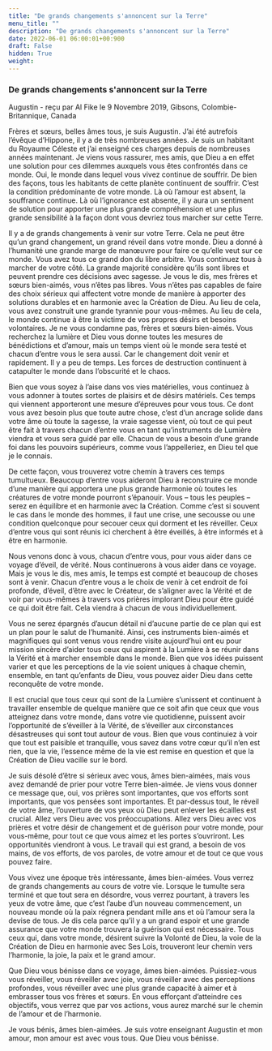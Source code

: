 ```yaml
---
title: "De grands changements s'annoncent sur la Terre"
menu_title: ""
description: "De grands changements s'annoncent sur la Terre"
date: 2022-06-01 06:00:01+00:900
draft: False
hidden: True
weight:
---
```

### De grands changements s'annoncent sur la Terre

Augustin - reçu par Al Fike le 9 Novembre 2019, Gibsons, Colombie-Britannique, Canada

Frères et sœurs, belles âmes tous, je suis Augustin. J’ai été autrefois l’évêque d’Hippone, il y a de très nombreuses années. Je suis un habitant du Royaume Céleste et j’ai enseigné ces charges depuis de nombreuses années maintenant. Je viens vous rassurer, mes amis, que Dieu a en effet une solution pour ces dilemmes auxquels vous êtes confrontés dans ce monde. Oui, le monde dans lequel vous vivez continue de souffrir. De bien des façons, tous les habitants de cette planète continuent de souffrir. C’est la condition prédominante de votre monde. Là où l’amour est absent, la souffrance continue. Là où l’ignorance est absente, il y aura un sentiment de solution pour apporter une plus grande compréhension et une plus grande sensibilité à la façon dont vous devriez tous marcher sur cette Terre.

Il y a de grands changements à venir sur votre Terre. Cela ne peut être qu’un grand changement, un grand réveil dans votre monde. Dieu a donné à l’humanité une grande marge de manœuvre pour faire ce qu’elle veut sur ce monde. Vous avez tous ce grand don du libre arbitre. Vous continuez tous à marcher de votre côté. La grande majorité considère qu’ils sont libres et peuvent prendre ces décisions avec sagesse. Je vous le dis, mes frères et sœurs bien-aimés, vous n’êtes pas libres. Vous n’êtes pas capables de faire des choix sérieux qui affectent votre monde de manière à apporter des solutions durables et en harmonie avec la Création de Dieu. Au lieu de cela, vous avez construit une grande tyrannie pour vous-mêmes. Au lieu de cela, le monde continue à être la victime de vos propres désirs et besoins volontaires. Je ne vous condamne pas, frères et sœurs bien-aimés. Vous recherchez la lumière et Dieu vous donne toutes les mesures de bénédictions et d’amour, mais un temps vient où le monde sera testé et chacun d’entre vous le sera aussi. Car le changement doit venir et rapidement. Il y a peu de temps. Les forces de destruction continuent à catapulter le monde dans l’obscurité et le chaos.

Bien que vous soyez à l’aise dans vos vies matérielles, vous continuez à vous adonner à toutes sortes de plaisirs et de désirs matériels. Ces temps qui viennent apporteront une mesure d’épreuves pour vous tous. Ce dont vous avez besoin plus que toute autre chose, c’est d’un ancrage solide dans votre âme où toute la sagesse, la vraie sagesse vient, où tout ce qui peut être fait à travers chacun d’entre vous en tant qu’instruments de Lumière viendra et vous sera guidé par elle. Chacun de vous a besoin d’une grande foi dans les pouvoirs supérieurs, comme vous l’appelleriez, en Dieu tel que je le connais.

De cette façon, vous trouverez votre chemin à travers ces temps tumultueux. Beaucoup d’entre vous aideront Dieu à reconstruire ce monde d’une manière qui apportera une plus grande harmonie où toutes les créatures de votre monde pourront s’épanouir. Vous – tous les peuples – serez en équilibre et en harmonie avec la Création. Comme c’est si souvent le cas dans le monde des hommes, il faut une crise, une secousse ou une condition quelconque pour secouer ceux qui dorment et les réveiller. Ceux d’entre vous qui sont réunis ici cherchent à être éveillés, à être informés et à être en harmonie.

Nous venons donc à vous, chacun d’entre vous, pour vous aider dans ce voyage d’éveil, de vérité. Nous continuerons à vous aider dans ce voyage. Mais je vous le dis, mes amis, le temps est compté et beaucoup de choses sont à venir. Chacun d’entre vous a le choix de venir à cet endroit de foi profonde, d’éveil, d’être avec le Créateur, de s’aligner avec la Vérité et de voir par vous-mêmes à travers vos prières implorant Dieu pour être guidé ce qui doit être fait. Cela viendra à chacun de vous individuellement.

Vous ne serez épargnés d’aucun détail ni d’aucune partie de ce plan qui est un plan pour le salut de l’humanité. Ainsi, ces instruments bien-aimés et magnifiques qui sont venus vous rendre visite aujourd’hui ont eu pour mission sincère d’aider tous ceux qui aspirent à la Lumière à se réunir dans la Vérité et à marcher ensemble dans le monde. Bien que vos idées puissent varier et que les perceptions de la vie soient uniques à chaque chemin, ensemble, en tant qu’enfants de Dieu, vous pouvez aider Dieu dans cette reconquête de votre monde.

Il est crucial que tous ceux qui sont de la Lumière s’unissent et continuent à travailler ensemble de quelque manière que ce soit afin que ceux que vous atteignez dans votre monde, dans votre vie quotidienne, puissent avoir l’opportunité de s’éveiller à la Vérité, de s’éveiller aux circonstances désastreuses qui sont tout autour de vous. Bien que vous continuiez à voir que tout est paisible et tranquille, vous savez dans votre cœur qu’il n’en est rien, que la vie, l’essence même de la vie est remise en question et que la Création de Dieu vacille sur le bord.

Je suis désolé d’être si sérieux avec vous, âmes bien-aimées, mais vous avez demandé de prier pour votre Terre bien-aimée. Je viens vous donner ce message que, oui, vos prières sont importantes, que vos efforts sont importants, que vos pensées sont importantes. Et par-dessus tout, le réveil de votre âme, l’ouverture de vos yeux où Dieu peut enlever les écailles est crucial. Allez vers Dieu avec vos préoccupations. Allez vers Dieu avec vos prières et votre désir de changement et de guérison pour votre monde, pour vous-même, pour tout ce que vous aimez et les portes s’ouvriront. Les opportunités viendront à vous. Le travail qui est grand, a besoin de vos mains, de vos efforts, de vos paroles, de votre amour et de tout ce que vous pouvez faire.

Vous vivez une époque très intéressante, âmes bien-aimées. Vous verrez de grands changements au cours de votre vie. Lorsque le tumulte sera terminé et que tout sera en désordre, vous verrez pourtant, à travers les yeux de votre âme, que c’est l’aube d’un nouveau commencement, un nouveau monde où la paix régnera pendant mille ans et où l’amour sera la devise de tous. Je dis cela parce qu’il y a un grand espoir et une grande assurance que votre monde trouvera la guérison qui est nécessaire. Tous ceux qui, dans votre monde, désirent suivre la Volonté de Dieu, la voie de la Création de Dieu en harmonie avec Ses Lois, trouveront leur chemin vers l’harmonie, la joie, la paix et le grand amour.

Que Dieu vous bénisse dans ce voyage, âmes bien-aimées. Puissiez-vous vous réveiller, vous réveiller avec joie, vous réveiller avec des perceptions profondes, vous réveiller avec une plus grande capacité à aimer et à embrasser tous vos frères et sœurs. En vous efforçant d’atteindre ces objectifs, vous verrez que par vos actions, vous aurez marché sur le chemin de l’amour et de l’harmonie.

Je vous bénis, âmes bien-aimées. Je suis votre enseignant Augustin et mon amour, mon amour est avec vous tous. Que Dieu vous bénisse.




